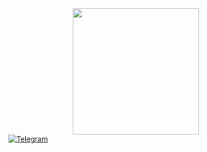 <div id="header" align="center">
  <img src="https://media0.giphy.com/media/v1.Y2lkPTc5MGI3NjExd2k3ZmN2Y3ZiYWNpY2ZrNjNrcWk2MzFpbDJrMjlybHN0NDl5ZW84ZyZlcD12MV9pbnRlcm5hbF9naWZfYnlfaWQmY3Q9cw/VFHpBIMdOWteabwcdb/giphy.gif" width="250"/>
</div>
<div id="badges">
  <a href="https://t.me/MVXIMokda">
    <img src="https://img.shields.io/badge/LinkedIn-blue?style=for-the-badge&logo=linkedin&logoColor=white" alt="Telegram"/>
  </a>
</div>


